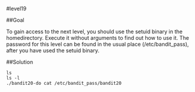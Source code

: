 #level19

##Goal

To gain access to the next level, you should use the setuid binary in the homedirectory. Execute it without arguments to find out how to use it. The password for this level can be found in the usual place (/etc/bandit_pass), after you have used the setuid binary.

##Solution
```
ls
ls -l
./bandit20-do cat /etc/bandit_pass/bandit20
```